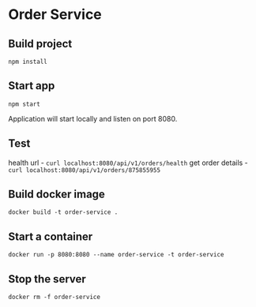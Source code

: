 # Order Service

## Build project

 ```npm install```

 ## Start app
 ```npm start```

 Application will start locally and listen on port 8080.

 ## Test
 health url -  ```curl localhost:8080/api/v1/orders/health```
 get order details -  ```curl localhost:8080/api/v1/orders/875855955```

 ## Build docker image
```docker build -t order-service .```

## Start a container
```docker run -p 8080:8080 --name order-service -t order-service```

## Stop the server
```docker rm -f order-service```